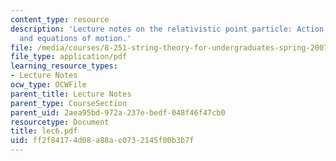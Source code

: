 ```yaml
---
content_type: resource
description: 'Lecture notes on the relativistic point particle: Action, reparametrizations,
  and equations of motion.'
file: /media/courses/8-251-string-theory-for-undergraduates-spring-2007/ff2f84174d08a88ac0732145f00b3b7f_lec6.pdf
file_type: application/pdf
learning_resource_types:
- Lecture Notes
ocw_type: OCWFile
parent_title: Lecture Notes
parent_type: CourseSection
parent_uid: 2aea95bd-972a-237e-bedf-048f46f47cb0
resourcetype: Document
title: lec6.pdf
uid: ff2f8417-4d08-a88a-c073-2145f00b3b7f
---
```

